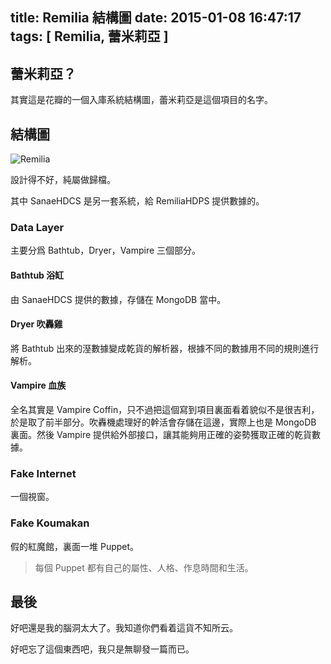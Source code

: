 title: Remilia 結構圖
date: 2015-01-08 16:47:17
tags: [ Remilia, 蕾米莉亞 ]
---

## 蕾米莉亞？

其實這是花瓣的一個入庫系統結構圖，蕾米莉亞是這個項目的名字。

## 結構圖

![Remilia](pic.jpg)

設計得不好，純屬做歸檔。

其中 SanaeHDCS 是另一套系統，給 RemiliaHDPS 提供數據的。

### Data Layer

主要分爲 Bathtub，Dryer，Vampire 三個部分。

#### Bathtub 浴缸

由 SanaeHDCS 提供的數據，存儲在 MongoDB 當中。

#### Dryer 吹轟雞

將 Bathtub 出來的溼數據變成乾貨的解析器，根據不同的數據用不同的規則進行解析。

#### Vampire 血族

全名其實是 Vampire Coffin，只不過把這個寫到項目裏面看着貌似不是很吉利，於是取了前半部分。吹轟機處理好的幹活會存儲在這邊，實際上也是
MongoDB 裏面。然後 Vampire 提供給外部接口，讓其能夠用正確的姿勢獲取正確的乾貨數據。

### Fake Internet

一個視窗。

### Fake Koumakan

假的紅魔館，裏面一堆 Puppet。

> 每個 Puppet 都有自己的屬性、人格、作息時間和生活。

## 最後

好吧還是我的腦洞太大了。我知道你們看着這貨不知所云。

好吧忘了這個東西吧，我只是無聊發一篇而已。


